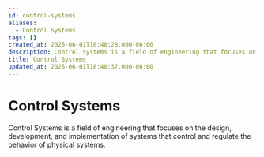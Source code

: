 ```yaml
---
id: control-systems
aliases:
  - Control Systems
tags: []
created_at: 2025-06-01T18:48:28.000-06:00
description: Control Systems is a field of engineering that focuses on the design, development, and implementation of systems that control and regulate the behavior of physical systems.
title: Control Systems
updated_at: 2025-06-01T18:48:37.000-06:00
---
```


# Control Systems

Control Systems is a field of engineering that focuses on the design, development, and implementation of systems that control and regulate the behavior of physical systems.


